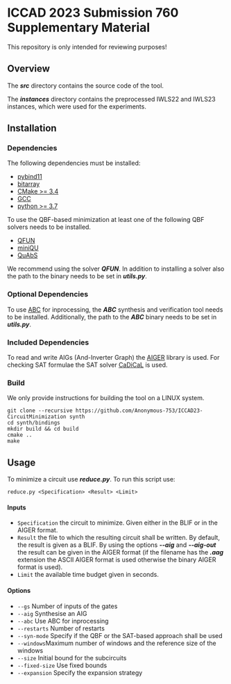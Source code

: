 # ICCAD 2023 Submission 760 Supplementary Material
This repository is only intended for reviewing purposes!

## Overview

The ***src*** directory contains the source code of the tool.

The ***instances*** directory contains the preprocessed IWLS22 and IWLS23 instances, which were used for the experiments.

## Installation

### Dependencies

The following dependencies must be installed:
- [pybind11](https://github.com/pybind/pybind11)
- [bitarray](https://pypi.org/project/bitarray/)
- [CMake >= 3.4](https://cmake.org/)
- [GCC](https://gcc.gnu.org/)
- [python >= 3.7](https://www.python.org/)

To use the QBF-based minimization at least one of the following QBF solvers needs to be installed.
- [QFUN](https://sat.inesc-id.pt/~mikolas/sw/qfun/)
- [miniQU](https://github.com/fslivovsky/miniQU)
- [QuAbS](https://github.com/ltentrup/quabs)

We recommend using the solver ***QFUN***. 
In addition to installing a solver also the path to the binary needs to be set in ***utils.py***. 

### Optional Dependencies

To use [ABC](https://people.eecs.berkeley.edu/~alanmi/abc/) for inprocessing, the ***ABC*** synthesis and verification tool needs to be installed.
Additionally, the path to the ***ABC*** binary needs to be set in ***utils.py***. 

### Included Dependencies

To read and write AIGs (And-Inverter Graph) the [AIGER](https://github.com/arminbiere/aiger) library is used.
For checking SAT formulae the SAT solver [CaDiCaL](https://github.com/arminbiere/cadical) is used.

### Build

We only provide instructions for building the tool on a LINUX system.
```
git clone --recursive https://github.com/Anonymous-753/ICCAD23-CircuitMinimization synth
cd synth/bindings 
mkdir build && cd build
cmake ..
make
```

## Usage


To minimize a circuit use ***reduce.py***.
To run this script use:
```
reduce.py <Specification> <Result> <Limit>
```
#### Inputs

- ```Specification``` the circuit to minimize. Given either in the BLIF or in the AIGER format.
- ```Result``` the file to which the resulting circuit shall be written. By default, the result is given as a BLIF. By using the options ***--aig*** and ***--aig-out*** the result can be given in the AIGER format (if the filename has the ***.aag*** extension the ASCII AIGER format is used otherwise the binary AIGER format is used).
- ```Limit``` the available time budget given in seconds.

#### Options

- ```--gs``` Number of inputs of the gates
- ```--aig``` Synthesise an AIG
- ```--abc``` Use ABC for inprocessing
- ```--restarts``` Number of restarts
- ```--syn-mode``` Specify if the QBF or the SAT-based approach shall be used
- ```--windows```Maximum number of windows and the reference size of the windows
- ```--size``` Initial bound for the subcircuits
- ```--fixed-size``` Use fixed bounds
- ```--expansion``` Specify the expansion strategy


<!--

### Library Use

## How to Cite

## Contributors

-->

